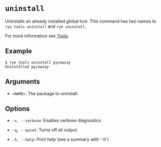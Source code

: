 # `uninstall`

Uninstalls an already installed global tool.  This command has two names
to `rye tools uninstall` and `rye uninstall`.

For more information see [Tools](/guide/tools/).

## Example

```
$ rye tools uninstall pycowsay
Uninstalled pycowsay
```

## Arguments

* `<NAME>`: The package to uninstall.

## Options

* `-v, --verbose`: Enables verbose diagnostics

* `-q, --quiet`: Turns off all output

* `-h, --help`: Print help (see a summary with '-h')